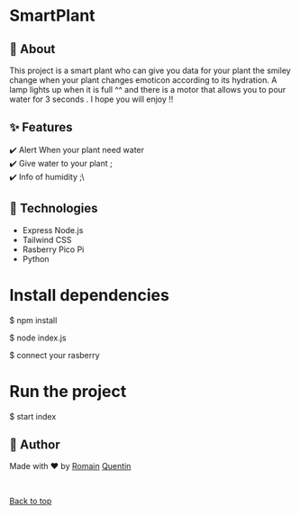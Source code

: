 # SmartPlant

## :dart: About ##

This project is a smart plant who can give you data for your plant the smiley change when your plant changes emoticon according to its hydration. 
A lamp lights up when it is full ^^ and there is a motor that allows you to pour water for 3 seconds . 
I hope you will enjoy !!

## :sparkles: Features ##

:heavy_check_mark: Alert When your plant need water\
:heavy_check_mark: Give water to your plant ;\
:heavy_check_mark: Info of humidity ;\

## :rocket: Technologies ##

 - Express Node.js
 - Tailwind CSS 
 - Rasberry Pico Pi 
 - Python  

# Install dependencies

$ npm install

$ node index.js

$ connect your rasberry

# Run the project

$ start index

## :memo: Author ##

Made with :heart: by 
<a href="https://github.com/romainmltr" target="_blank">Romain</a>
<a href="https://github.com/QuentinDrouet" target="_blank">Quentin</a>

&#xa0;

<a href="#top">Back to top</a>
